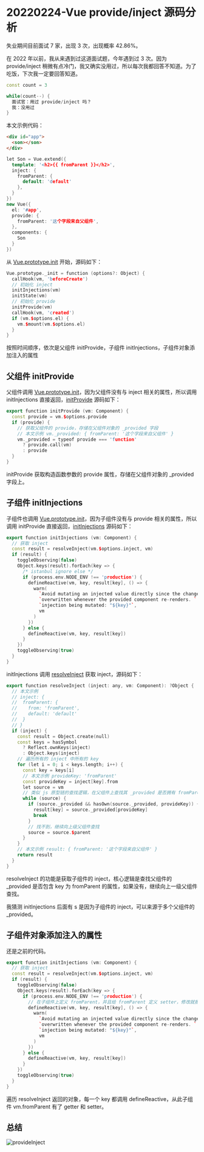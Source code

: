 # 20220224-Vue provide/inject 源码分析

失业期间目前面试 7 家，出现 3 次，出现概率 42.86%。

在 2022 年以前，我从来遇到过这道面试题，今年遇到过 3 次。因为 provide/inject 稍微有点冷门，我又确实没用过，所以每次我都回答不知道。为了吃饭，下次我一定要回答知道。

```C++
const count = 3

while(count--) {
  面试官：用过 provide/inject 吗？
  我：没用过	
}
```

本文示例代码：

```html
<div id="app">
  <son></son>
</div>
```

```C++
let Son = Vue.extend({
  template: '<h2>{{ fromParent }}</h2>',
  inject: {
    fromParent: {
      default: 'default'
    },
  }
})
new Vue({
  el: '#app',
  provide: {
    fromParent: '这个字段来自父组件',
  },
  components: {
    Son
  }
})
```

从 [Vue.prototype.init](https://github.com/vuejs/vue/blob/v2.6.10/src/core/instance/init.js#L16) 开始，源码如下：

```C++
Vue.prototype._init = function (options?: Object) {
  callHook(vm, 'beforeCreate')
  // 初始化 inject
  initInjections(vm)
  initState(vm)
  // 初始化 provide
  initProvide(vm) 
  callHook(vm, 'created')
  if (vm.$options.el) {
    vm.$mount(vm.$options.el)
  }
}
```

按照时间顺序，依次是父组件 initProvide，子组件 initInjections，子组件对象添加注入的属性


## 父组件 initProvide

父组件调用 [Vue.prototype.init](https://github.com/vuejs/vue/blob/v2.6.10/src/core/instance/init.js#L16)，因为父组件没有与 inject 相关的属性，所以调用 initInjections 直接返回，[initProvide](https://github.com/vuejs/vue/blob/e90cc60c4718a69e2c919275a999b7370141f3bf/src/core/instance/inject.js#L7) 源码如下：

```C++
export function initProvide (vm: Component) {
  const provide = vm.$options.provide
  if (provide) {
    // 获取父组件的 provide，存储在父组件对象的 _provided 字段
    // 本文示例 vm._provided: { fromParent: '这个字段来自父组件' }
    vm._provided = typeof provide === 'function'
      ? provide.call(vm)
      : provide
  }
}
```

initProvide 获取构造函数参数的 provide 属性，存储在父组件对象的 \_provided 字段上。

## 子组件 initInjections

子组件也调用 [Vue.prototype.init](https://github.com/vuejs/vue/blob/v2.6.10/src/core/instance/init.js#L16)，因为子组件没有与 provide 相关的属性，所以调用 initProvide 直接返回，[initInjections](https://github.com/vuejs/vue/blob/e90cc60c4718a69e2c919275a999b7370141f3bf/src/core/instance/inject.js#L16) 源码如下：

```C++
export function initInjections (vm: Component) {
  // 获取 inject 
  const result = resolveInject(vm.$options.inject, vm)
  if (result) {
    toggleObserving(false)
    Object.keys(result).forEach(key => {
      /* istanbul ignore else */
      if (process.env.NODE_ENV !== 'production') {
        defineReactive(vm, key, result[key], () => {
          warn(
            `Avoid mutating an injected value directly since the changes will be ` +
            `overwritten whenever the provided component re-renders. ` +
            `injection being mutated: "${key}"`,
            vm
          )
        })
      } else {
        defineReactive(vm, key, result[key])
      }
    })
    toggleObserving(true)
  }
}
```

initInjections 调用 [resolveInject](https://github.com/vuejs/vue/blob/e90cc60c4718a69e2c919275a999b7370141f3bf/src/core/instance/inject.js#L39) 获取 inject，源码如下：

```C++
export function resolveInject (inject: any, vm: Component): ?Object {
  // 本文示例 
  // inject: {
  //  fromParent: {
  //    from: 'fromParent',
  //    default: 'default'
  //  }
  // }
  if (inject) {
    const result = Object.create(null)
    const keys = hasSymbol
      ? Reflect.ownKeys(inject)
      : Object.keys(inject)
    // 遍历所有的 inject 中所有的 key
    for (let i = 0; i < keys.length; i++) {
      const key = keys[i]
      // 本文示例 provideKey: 'fromParent'
      const provideKey = inject[key].from
      let source = vm
      // 类似 js 原型链的查找逻辑，在父组件上查找其 _provided 是否拥有 fromParent 属性
      while (source) {
        if (source._provided && hasOwn(source._provided, provideKey)) {
          result[key] = source._provided[provideKey]
          break
        }
        // 找不到，继续向上级父组件查找
        source = source.$parent
      }
    }
    // 本文示例 result: { fromParent: '这个字段来自父组件' }
    return result
  }
}
```

resolveInject 的功能是获取子组件的 inject，核心逻辑是查找父组件的 \_provided 是否包含 key 为 fromParent 的属性，如果没有，继续向上一级父组件查找。

我猜测 initInjections 后面有 s 是因为子组件的 inject，可以来源于多个父组件的 \_provided。

## 子组件对象添加注入的属性

还是之前的代码。

```C++
export function initInjections (vm: Component) {
  // 获取 inject 
  const result = resolveInject(vm.$options.inject, vm)
  if (result) {
    toggleObserving(false)
    Object.keys(result).forEach(key => {
      if (process.env.NODE_ENV !== 'production') {
        // 在子组件上定义 fromParent，并且给 fromParent 定义 setter，修改就报错
        defineReactive(vm, key, result[key], () => {
          warn(
            `Avoid mutating an injected value directly since the changes will be ` +
            `overwritten whenever the provided component re-renders. ` +
            `injection being mutated: "${key}"`,
            vm
          )
        })
      } else {
        defineReactive(vm, key, result[key])
      }
    })
    toggleObserving(true)
  }
}
```

遍历 resolveInject 返回的对象，每一个 key 都调用 defineReactive，从此子组件 vm.fromParent 有了 getter 和 setter。

## 总结

![provideInject](https://raw.githubusercontent.com/xudale/interview/master/assets/provideInject.jpeg)



